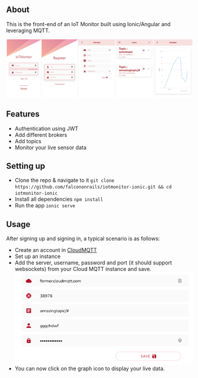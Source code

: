 ## About
This is the front-end of an IoT Monitor built using Ionic/Angular and leveraging MQTT.  

![App interfaces](./Overview.png)

## Features
- Authentication using JWT
- Add different brokers
- Add topics
- Monitor your live sensor data

## Setting up
- Clone the repo & navigate to it `git clone https://github.com/falcononrails/iotmonitor-ionic.git && cd iotmonitor-ionic` 
- Install all dependencies `npm install`
- Run the app `ionic serve`

## Usage
After signing up and signing in, a typical scenario is as follows: 
- Create an account in [CloudMQTT](https://www.cloudmqtt.com)
- Set up an instance
- Add the server, username, password and port (it should support websockets) from your Cloud MQTT instance and save.  
![Adding a broker](./add_broker.png)
- You can now click on the graph icon to display your live data.





